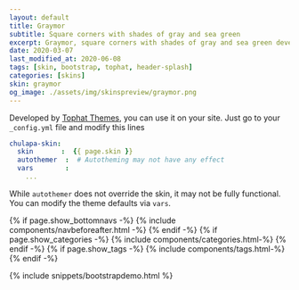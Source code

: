 ```yaml
---
layout: default
title: Graymor
subtitle: Square corners with shades of gray and sea green
excerpt: Graymor, square corners with shades of gray and sea green developed by Tophat Themes.
date: 2020-03-07
last_modified_at: 2020-06-08
tags: [skin, bootstrap, tophat, header-splash]
categories: [skins]
skin: graymor
og_image: ./assets/img/skinspreview/graymor.png
---
```



Developed by [Tophat Themes](https://themesguide.github.io/top-hat/dist/), you can use it on your site. Just go to your `_config.yml` file and modify this lines

```yaml
chulapa-skin: 
  skin       :  {{ page.skin }}
  autothemer  :  # Autotheming may not have any effect
  vars        :    
    ...
```


While `autothemer` does not override the skin, it may not be fully functional. You can modify the theme defaults via `vars`.




{% if page.show_bottomnavs -%}
{% include components/navbeforeafter.html -%}
{% endif -%}
{% if page.show_categories -%}
{% include components/categories.html-%}
{% endif -%}
{% if page.show_tags -%}
{% include components/tags.html-%}
{% endif -%}


{% include snippets/bootstrapdemo.html  %}
